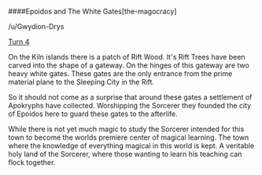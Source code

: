 ####Epoidos and The White Gates[the-magocracy]

/u/Gwydion-Drys

[Turn 4](https://old.reddit.com/r/GodhoodWB/comments/fsee67/endless_pantheon_turn_4/fm5s8wo/)

On the Kiln islands there is a patch of Rift Wood. It's Rift Trees have been carved into the shape of a gateway. On the hinges of this gateway are two heavy white gates. These gates are the only entrance from the prime material plane to the Sleeping City in the Rift.

So it should not come as a surprise that around these gates a settlement of Apokryphs have collected. Worshipping the Sorcerer they founded the city of Epoidos here to guard these gates to the afterlife.

While there is not yet much magic to study the Sorcerer intended for this town to become the worlds premiere center of magical learning. The town where the knowledge of everything magical in this world is kept. A veritable holy land of the Sorcerer, where those wanting to learn his teaching can flock together.

